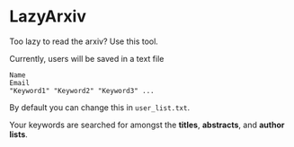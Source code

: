 # LazyArxiv
Too lazy to read the arxiv? Use this tool.

Currently, users will be saved in a text file
```
Name 
Email 
"Keyword1" "Keyword2" "Keyword3" ...
```
By default you can change this in ```user_list.txt```.

Your keywords are searched for amongst the **titles**, **abstracts**, and **author lists**.
